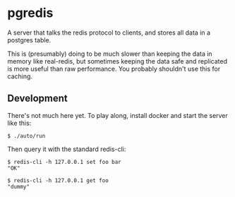 # pgredis

A server that talks the redis protocol to clients, and stores all data in a postgres table.

This is (presumably) doing to be much slower than keeping the data in memory
like real-redis, but sometimes keeping the data safe and replicated is more
useful than raw performance. You probably shouldn't use this for caching.

## Development

There's not much here yet. To play along, install docker and start the server
like this:

    $ ./auto/run

Then query it with the standard redis-cli:

    $ redis-cli -h 127.0.0.1 set foo bar
    "OK"

    $ redis-cli -h 127.0.0.1 get foo
    "dummy"

